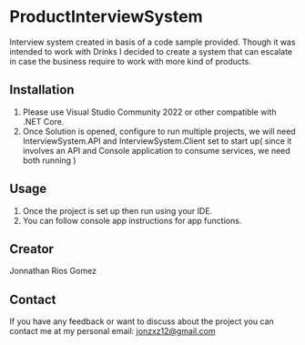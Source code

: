 # ProductInterviewSystem

Interview system created in basis of a code sample provided. Though it was intended to work with Drinks I decided to create a system that can escalate in case the business require to work with more kind of products.

## Installation

1. Please use Visual Studio Community 2022 or other compatible with .NET Core.
2. Once Solution is opened, configure to run multiple projects, we will need InterviewSystem.API and InterviewSystem.Client set to start up( since it involves an API and Console application to consume services, we need both running )

## Usage

1. Once the project is set up then run using your IDE.
2. You can follow console app instructions for app functions.

## Creator

Jonnathan Rios Gomez

## Contact

If you have any feedback or want to discuss about the project you can contact me at my personal email: jonzxz12@gmail.com